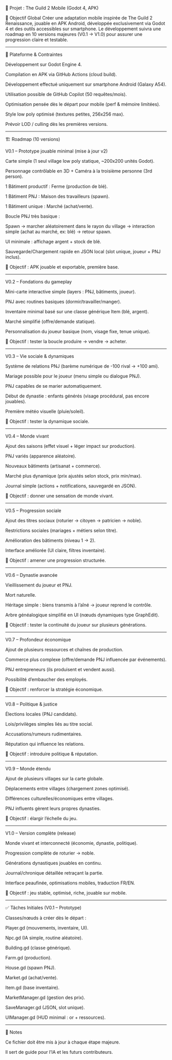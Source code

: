 
📜 Projet : The Guild 2 Mobile (Godot 4, APK)

🎯 Objectif Global
Créer une adaptation mobile inspirée de The Guild 2 Renaissance, jouable en APK Android, développée exclusivement via Godot 4 et des outils accessibles sur smartphone.
Le développement suivra une roadmap en 10 versions majeures (V0.1 → V1.0) pour assurer une progression claire et testable.


---

📱 Plateforme & Contraintes

Développement sur Godot Engine 4.

Compilation en APK via GitHub Actions (cloud build).

Développement effectué uniquement sur smartphone Android (Galaxy A54).

Utilisation possible de GitHub Copilot (50 requêtes/mois).

Optimisation pensée dès le départ pour mobile (perf & mémoire limitées).

Style low poly optimisé (textures petites, 256x256 max).

Prévoir LOD / culling dès les premières versions.



---

🏗️ Roadmap (10 versions)

V0.1 – Prototype jouable minimal (mise à jour v2)

Carte simple (1 seul village low poly statique, ~200x200 unités Godot).

Personnage contrôlable en 3D + Caméra à la troisième personne (3rd person).

1 Bâtiment productif : Ferme (production de blé).

1 Bâtiment PNJ : Maison des travailleurs (spawn).

1 Bâtiment unique : Marché (achat/vente).

Boucle PNJ très basique :

Spawn → marcher aléatoirement dans le rayon du village → interaction simple (achat au marché, ex: blé) → retour spawn.


UI minimale : affichage argent + stock de blé.

Sauvegarde/Chargement rapide en JSON local (slot unique, joueur + PNJ inclus).


🎯 Objectif : APK jouable et exportable, première base.


---

V0.2 – Fondations du gameplay

Mini-carte interactive simple (layers : PNJ, bâtiments, joueur).

PNJ avec routines basiques (dormir/travailler/manger).

Inventaire minimal basé sur une classe générique Item (blé, argent).

Marché simplifié (offre/demande statique).

Personnalisation du joueur basique (nom, visage fixe, tenue unique).


🎯 Objectif : tester la boucle produire → vendre → acheter.


---

V0.3 – Vie sociale & dynamiques

Système de relations PNJ (barème numérique de -100 rival → +100 ami).

Mariage possible pour le joueur (menu simple ou dialogue PNJ).

PNJ capables de se marier automatiquement.

Début de dynastie : enfants générés (visage procédural, pas encore jouables).

Première météo visuelle (pluie/soleil).


🎯 Objectif : tester la dynamique sociale.


---

V0.4 – Monde vivant

Ajout des saisons (effet visuel + léger impact sur production).

PNJ variés (apparence aléatoire).

Nouveaux bâtiments (artisanat + commerce).

Marché plus dynamique (prix ajustés selon stock, prix min/max).

Journal simple (actions + notifications, sauvegardé en JSON).


🎯 Objectif : donner une sensation de monde vivant.


---

V0.5 – Progression sociale

Ajout des titres sociaux (roturier → citoyen → patricien → noble).

Restrictions sociales (mariages + métiers selon titre).

Amélioration des bâtiments (niveau 1 → 2).

Interface améliorée (UI claire, filtres inventaire).


🎯 Objectif : amener une progression structurée.


---

V0.6 – Dynastie avancée

Vieillissement du joueur et PNJ.

Mort naturelle.

Héritage simple : biens transmis à l’aîné → joueur reprend le contrôle.

Arbre généalogique simplifié en UI (nœuds dynamiques type GraphEdit).


🎯 Objectif : tester la continuité du joueur sur plusieurs générations.


---

V0.7 – Profondeur économique

Ajout de plusieurs ressources et chaînes de production.

Commerce plus complexe (offre/demande PNJ influencée par événements).

PNJ entrepreneurs (ils produisent et vendent aussi).

Possibilité d’embaucher des employés.


🎯 Objectif : renforcer la stratégie économique.


---

V0.8 – Politique & justice

Élections locales (PNJ candidats).

Lois/privilèges simples liés au titre social.

Accusations/rumeurs rudimentaires.

Réputation qui influence les relations.


🎯 Objectif : introduire politique & réputation.


---

V0.9 – Monde étendu

Ajout de plusieurs villages sur la carte globale.

Déplacements entre villages (chargement zones optimisé).

Différences culturelles/économiques entre villages.

PNJ influents gèrent leurs propres dynasties.


🎯 Objectif : élargir l’échelle du jeu.


---

V1.0 – Version complète (release)

Monde vivant et interconnecté (économie, dynastie, politique).

Progression complète de roturier → noble.

Générations dynastiques jouables en continu.

Journal/chronique détaillée retraçant la partie.

Interface peaufinée, optimisations mobiles, traduction FR/EN.


🎯 Objectif : jeu stable, optimisé, riche, jouable sur mobile.


---

✅ Tâches Initiales (V0.1 – Prototype)

Classes/nœuds à créer dès le départ :

Player.gd (mouvements, inventaire, UI).

Npc.gd (IA simple, routine aléatoire).

Building.gd (classe générique).

Farm.gd (production).

House.gd (spawn PNJ).

Market.gd (achat/vente).


Item.gd (base inventaire).

MarketManager.gd (gestion des prix).

SaveManager.gd (JSON, slot unique).

UIManager.gd (HUD minimal : or + ressources).



---

📝 Notes

Ce fichier doit être mis à jour à chaque étape majeure.

Il sert de guide pour l’IA et les futurs contributeurs.



